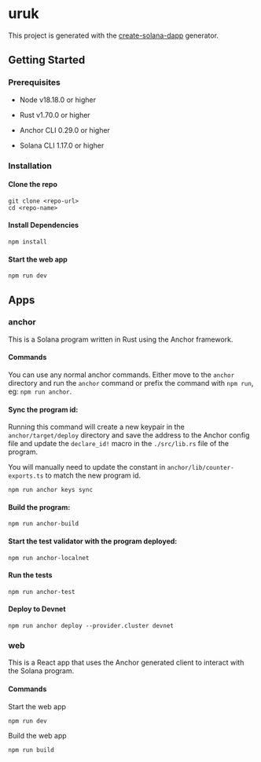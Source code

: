 # uruk

This project is generated with the [create-solana-dapp](https://github.com/solana-developers/create-solana-dapp) generator.

## Getting Started

### Prerequisites

- Node v18.18.0 or higher

- Rust v1.70.0 or higher
- Anchor CLI 0.29.0 or higher
- Solana CLI 1.17.0 or higher

### Installation

#### Clone the repo

```shell
git clone <repo-url>
cd <repo-name>
```

#### Install Dependencies

```shell
npm install
```

#### Start the web app

```
npm run dev
```

## Apps

### anchor

This is a Solana program written in Rust using the Anchor framework.

#### Commands

You can use any normal anchor commands. Either move to the `anchor` directory and run the `anchor` command or prefix the command with `npm run`, eg: `npm run anchor`.

#### Sync the program id:

Running this command will create a new keypair in the `anchor/target/deploy` directory and save the address to the Anchor config file and update the `declare_id!` macro in the `./src/lib.rs` file of the program.

You will manually need to update the constant in `anchor/lib/counter-exports.ts` to match the new program id.

```shell
npm run anchor keys sync
```

#### Build the program:

```shell
npm run anchor-build
```

#### Start the test validator with the program deployed:

```shell
npm run anchor-localnet
```

#### Run the tests

```shell
npm run anchor-test
```

#### Deploy to Devnet

```shell
npm run anchor deploy --provider.cluster devnet
```

### web

This is a React app that uses the Anchor generated client to interact with the Solana program.

#### Commands

Start the web app

```shell
npm run dev
```

Build the web app

```shell
npm run build
```
